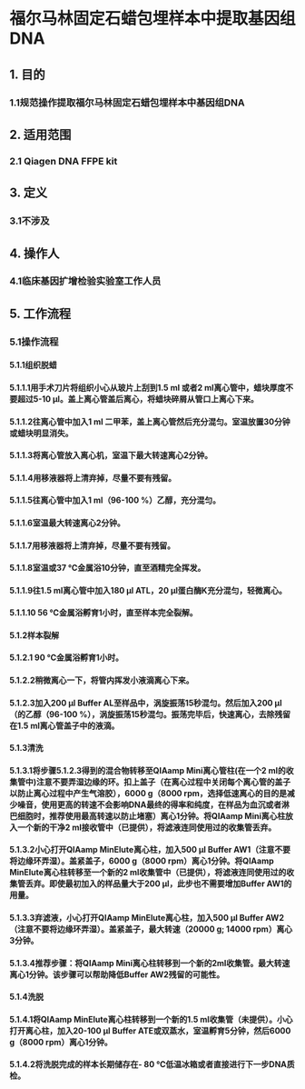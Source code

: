 # 福尔马林固定石蜡包埋样本中提取基因组DNA
## 1. 目的
### 1.1规范操作提取福尔马林固定石蜡包埋样本中基因组DNA 
## 2. 适用范围
### 2.1 Qiagen DNA FFPE kit
## 3. 定义
### 3.1不涉及
## 4. 操作人
### 4.1临床基因扩增检验实验室工作人员
## 5. 工作流程
### 5.1操作流程
#### 5.1.1组织脱蜡
#### 5.1.1.1用手术刀片将组织小心从玻片上刮到1.5 ml 或者2 ml离心管中，蜡块厚度不要超过5-10 μl。盖上离心管盖后离心，将蜡块碎屑从管口上离心下来。
#### 5.1.1.2往离心管中加入1 ml 二甲苯，盖上离心管然后充分混匀。室温放置30分钟或蜡块明显消失。
#### 5.1.1.3将离心管放入离心机，室温下最大转速离心2分钟。
#### 5.1.1.4用移液器将上清弃掉，尽量不要有残留。
#### 5.1.1.5往离心管中加入1 ml（96-100 %）乙醇，充分混匀。
#### 5.1.1.6室温最大转速离心2分钟。
#### 5.1.1.7用移液器将上清弃掉，尽量不要有残留。
#### 5.1.1.8室温或37 ℃金属浴10分钟，直至酒精完全挥发。
#### 5.1.1.9往1.5 ml离心管中加入180 μl ATL，20 μl蛋白酶K充分混匀，轻微离心。
#### 5.1.1.10 56 ℃金属浴孵育1小时，直至样本完全裂解。
#### 5.1.2样本裂解
#### 5.1.2.1 90 ℃金属浴孵育1小时。
#### 5.1.2.2稍微离心一下，将管内挥发小液滴离心下来。
#### 5.1.2.3加入200 μl Buffer AL至样品中，涡旋振荡15秒混匀。然后加入200 μl（的乙醇（96-100 %），涡旋振荡15秒混匀。振荡完毕后，快速离心，去除残留在1.5 ml离心管盖子中的液滴。
#### 5.1.3清洗
#### 5.1.3.1将步骤5.1.2.3得到的混合物转移至QIAamp Mini离心管柱(在一个2 ml的收集管中)注意不要弄湿边缘的环。扣上盖子（在离心过程中关闭每个离心管的盖子以防止离心过程中产生气溶胶），6000 g（8000 rpm，选择低速离心的目的是减少噪音，使用更高的转速不会影响DNA最终的得率和纯度，在样品为血沉或者淋巴细胞时，推荐使用最高转速以防止堵塞）离心1分钟。将QIAamp Mini离心柱放入一个新的干净2 ml接收管中（已提供），将滤液连同使用过的收集管丢弃。
#### 5.1.3.2小心打开QIAamp MinElute离心柱，加入500 μl Buffer AW1（注意不要将边缘环弄湿）。盖紧盖子，6000 g（8000 rpm）离心1分钟。将QIAamp MinElute离心柱转移至一个新的2 ml收集管中（已提供），将滤液连同使用过的收集管丢弃。即使最初加入的样品量大于200 μl，此步也不需要增加Buffer AW1的用量。
#### 5.1.3.3弃滤液，小心打开QIAamp MinElute离心柱，加入500 μl Buffer AW2（注意不要将边缘环弄湿）。盖紧盖子，最大转速（20000 g; 14000 rpm）离心3分钟。
#### 5.1.3.4推荐步骤：将QIAamp Mini离心柱转移到一个新的2ml收集管。最大转速离心1分钟。该步骤可以帮助降低Buffer AW2残留的可能性。
#### 5.1.4洗脱
#### 5.1.4.1将QIAamp MinElute离心柱转移到一个新的1.5 ml收集管（未提供）。小心打开离心柱，加入20-100 μl Buffer ATE或双蒸水，室温孵育5分钟，然后6000 g（8000 rpm）离心1分钟。
#### 5.1.4.2将洗脱完成的样本长期储存在- 80 ℃低温冰箱或者直接进行下一步DNA质检。
